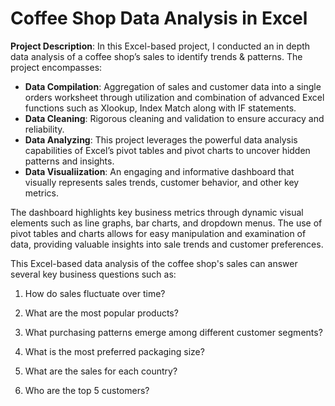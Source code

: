 # Coffee Shop Data Analysis in Excel


**Project Description**:
In this Excel-based project, I conducted an in depth data analysis of a coffee shop’s sales to identify trends & patterns. The project encompasses:

- **Data Compilation**: Aggregation of sales and customer data into a single orders worksheet through utilization and combination of advanced Excel functions such as Xlookup, Index Match along with IF statements.  
- **Data Cleaning**: Rigorous cleaning and validation to ensure accuracy and reliability.
- **Data Analyzing**: This project leverages the powerful data analysis capabilities of Excel’s pivot tables and pivot charts to uncover hidden patterns and insights.
- **Data Visualiization**: An engaging and informative dashboard that visually represents sales trends, customer behavior, and other key metrics.

The dashboard highlights key business metrics through dynamic visual elements such as line graphs, bar charts, and dropdown menus. The use of pivot tables and charts allows for easy manipulation and examination of data, providing valuable insights into sale trends and customer preferences.

This Excel-based data analysis of the coffee shop's sales can answer several key business questions such as:

1. How do sales fluctuate over time?

2. What are the most popular products?

3. What purchasing patterns emerge among different customer segments?

4. What is the most preferred packaging size?
   
5. What are the sales for each country?

6. Who are the top 5 customers?







